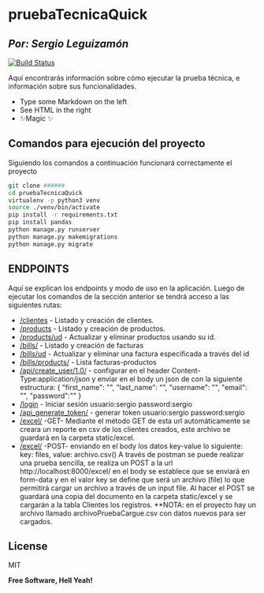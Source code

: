 # pruebaTecnicaQuick
## _Por: Sergio Leguizamón_

[![Build Status](https://travis-ci.org/joemccann/dillinger.svg?branch=master)]()

Aquí encontrarás información sobre cómo ejecutar la prueba técnica, e información sobre sus funcionalidades.

- Type some Markdown on the left
- See HTML in the right
- ✨Magic ✨

## Comandos para ejecución del proyecto
Siguiendo los comandos a continuación funcionará correctamente el proyecto

```sh
git clone ######
cd pruebaTecnicaQuick
virtualenv -p python3 venv
source ./venv/bin/activate
pip install -r requirements.txt
pip install pandas
python manage.py runserver
python manage.py makemigrations
python manage.py migrate 
```
## ENDPOINTS

Aquí se explican los endpoints y modo de uso en la aplicación. Luego de ejecutar los comandos de la sección anterior se tendrá acceso a las siguientes rutas:

- [/clientes](http://localhost:8000/client/) - Listado y creación de clientes.
- [/products](http://localhost:8000/products/) - Listado y creación de productos.
- [/products/ud](http://localhost:8000/products/ud/) - Actualizar y eliminar productos usando su id.
- [/bills/](http://localhost:8000/bills/) - Listado y creación de facturas
- [/bills/ud](http://localhost:8000/bills/ud/) - Actualizar y eliminar una factura especificada a través del id
- [/bills/products/](http://localhost:8000/bills/products/) - Lista facturas-productos
- [/api/create_user/1.0/](http://localhost:8000/api/create_user/1.0/) - configurar en el header Content-Type:application/json y enviar en el body un json de con la siguiente estructura: 
{
    "first_name": "",
    "last_name": "",
    "username": "",
    "email": "",
    "password":"" 
}
- [/login](http://localhost:8000/login/) - Iniciar sesión usuario:sergio password:sergio
- [/api_generate_token/](http://localhost:8000/api_generate_token/) - generar token usuario:sergio password:sergio
- [/excel/](http://localhost:8000/excel/) -GET- Mediante el método GET de esta url automáticamente se creara un reporte en csv de los clientes creados, este archivo se guardará en la carpeta static/excel.
- [/excel/](http://localhost:8000/excel/) -POST- enviando en el body los datos key-value lo siguiente:
key: files, value: archivo.csv()
A través de postman se puede realizar una prueba sencilla, se realiza un POST a la url http://localhost:8000/excel/ en el body se establece que se enviará en form-data y en el valor key se define que será un archivo (file) lo que permitirá cargar un archivo a través de un input file. Al hacer el POST se guardará una copia del documento en la carpeta static/excel y se cargarán a la tabla Clientes los registros. **NOTA: en el proyecto hay un archivo llamado archivoPruebaCargue.csv con datos nuevos para ser cargados.


## License

MIT

**Free Software, Hell Yeah!**
